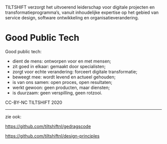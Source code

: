 TILTSHIFT verzorgt het uitvoerend leiderschap voor digitale projecten en transformatieprogramma’s, vanuit inhoudelijke expertise op het gebied van service design, software ontwikkeling en organisatieverandering.

Good Public Tech
================

Good public tech:

* dient de mens: ontworpen voor en met mensen;
* zit goed in elkaar: gemaakt door specialisten;
* zorgt voor echte verandering: forceert digitale transformatie;
* beweegt mee: wordt levend en actueel gehouden;
* is van ons samen: open proces, open resultaten;
* werkt gewoon: geen producten, maar diensten;
* is duurzaam: geen verspilling, geen rotzooi.

CC-BY-NC TILTSHIFT 2020

---

zie ook:

https://github.com/tiltshiftnl/gedragscode

https://github.com/tiltshiftnl/design-principles
